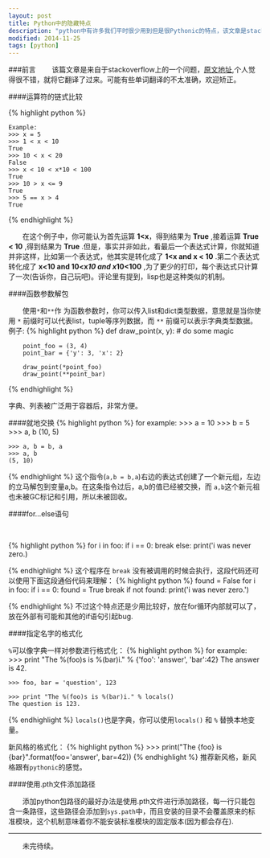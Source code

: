 ```yaml
---
layout: post
title: Python中的隐藏特点
description: "python中有许多我们平时很少用到但是很Pythonic的特点，该文章是stackoverflow上的一个问题，个人觉得很不错，就翻译了过来。"
modified: 2014-11-25
tags: [python]
---
```


###前言
&emsp;&emsp;该篇文章是来自于stackoverflow上的一个问题，[原文地址](http://stackoverflow.com/questions/101268/hidden-features-of-python),个人觉得很不错，就将它翻译了过来。可能有些单词翻译的不太准确，欢迎矫正。

####运算符的链式比较

{% highlight python %}
   
    Example:
    >>> x = 5
    >>> 1 < x < 10
    True
    >>> 10 < x < 20 
    False
    >>> x < 10 < x*10 < 100
    True
    >>> 10 > x <= 9
    True
    >>> 5 == x > 4
    True

{% endhighlight %}

&emsp;&emsp;在这个例子中，你可能认为首先运算 __1<x__，得到结果为 __True__ ,接着运算 __True < 10__ ,得到结果为 __True__ .但是，事实并非如此，看最后一个表达式计算，你就知道并非这样，比如第一个表达式，他其实是转化成了 __1<x and x < 10__ .第二个表达式转化成了 __x<10 and 10<x*10 and x*10<100__ ,为了更少的打印，每个表达式只计算了一次(告诉你，自己玩吧)。评论里有提到，lisp也是这种类似的机制。


####函数参数解包

&emsp;&emsp;使用`*`和`**`作  为函数参数时，你可以传入list和dict类型数据，意思就是当你使用 `*` 前缀时可以代表list，tuple等序列数据，而 `**` 前缀可以表示字典类型数据。
例子:
{% highlight python %}
    def draw_point(x, y):
        # do some magic

        point_foo = (3, 4)
        point_bar = {'y': 3, 'x': 2}

        draw_point(*point_foo)
        draw_point(**point_bar)


{% endhighlight %}

字典、列表被广泛用于容器后，非常方便。


####就地交换
{% highlight python %}
    for example:
    >>> a = 10
    >>> b = 5
    >>> a, b
    (10, 5)

    >>> a, b = b, a
    >>> a, b
    (5, 10)

{% endhighlight %}
这个指令(`a,b = b,a`)右边的表达式创建了一个新元组，左边的立马解包到变量a,b。在这条指令过后，a,b的值已经被交换，而 `a,b`这个新元祖也未被GC标记和引用，所以未被回收。


####for...else语句

&emsp;&emsp;

{% highlight python %}
    for i in foo:
        if i == 0:
            break
    else:
        print('i was never zero.)

{% endhighlight %}
这个程序在 `break` 没有被调用的时候会执行，这段代码还可以使用下面这段通俗代码来理解：
{% highlight python %}
    found = False
    for i in foo:
        if i == 0:
            found = True
            break
    if not found:
        print('i was never zero.')

{% endhighlight %}
不过这个特点还是少用比较好，放在for循环内部就可以了，放在外部有可能和其他的if语句引起bug.

####指定名字的格式化

`%`可以像字典一样对参数进行格式化：
{% highlight python %}
    for example:
    >>> print "The %(foo)s is %(bar)i." % {'foo': 'answer', 'bar':42}
    The answer is 42.

    >>> foo, bar = 'question', 123

    >>> print "The %(foo)s is %(bar)i." % locals()
    The question is 123.

{% endhighlight %}
`locals()`也是字典，你可以使用`locals()` 和 `%` 替换本地变量。

新风格的格式化：
{% highlight python %}
    >>> print("The {foo} is {bar}".format(foo='answer', bar=42))
{% endhighlight %}
推荐新风格，新风格跟有`pythonic`的感觉。

####使用.pth文件添加路径

&emsp;&emsp;添加python包路径的最好办法是使用.pth文件进行添加路径，每一行只能包含一条路径，这些路径会添加到`sys.path`中，而且安装的目录不会覆盖原来的标准模块，这个机制意味着你不能安装标准模块的固定版本(因为都会存在).


------


&emsp;&emsp;未完待续。


